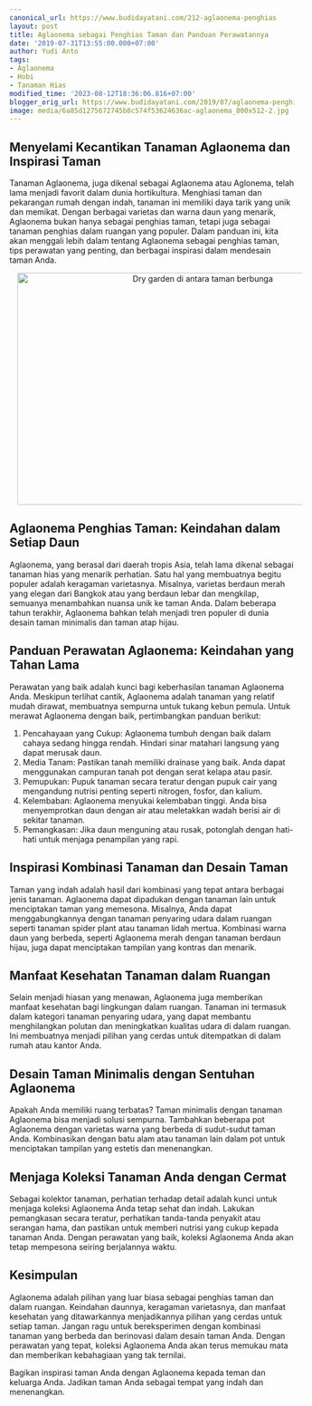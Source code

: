 ```yaml
---
canonical_url: https://www.budidayatani.com/212-aglaonema-penghias
layout: post
title: Aglaonema sebagai Penghias Taman dan Panduan Perawatannya
date: '2019-07-31T13:55:00.000+07:00'
author: Yudi Anto
tags:
- Aglaonema
- Hobi
- Tanaman Hias
modified_time: '2023-08-12T18:36:06.816+07:00'
blogger_orig_url: https://www.budidayatani.com/2019/07/aglaonema-penghias-taman-dan-pekarangan.html
image: media/6a85d1275672745b8c574f53624636ac-aglaonema_800x512-2.jpg
---
```

<h2>Menyelami Kecantikan Tanaman Aglaonema dan Inspirasi Taman</h2><p>Tanaman Aglaonema, juga dikenal sebagai Aglaonema atau Aglonema, telah lama menjadi favorit dalam dunia hortikultura. Menghiasi taman dan pekarangan rumah dengan indah, tanaman ini memiliki daya tarik yang unik dan memikat. Dengan berbagai varietas dan warna daun yang menarik, Aglaonema bukan hanya sebagai penghias taman, tetapi juga sebagai tanaman penghias dalam ruangan yang populer. Dalam panduan ini, kita akan menggali lebih dalam tentang Aglaonema sebagai penghias taman, tips perawatan yang penting, dan berbagai inspirasi dalam mendesain taman Anda.</p><div class="separator" style="clear: both; text-align: center;"><a href="https://blogger.googleusercontent.com/img/b/R29vZ2xl/AVvXsEgPUGCy-zMk-6CqbD1bluxRZ-2BSLONyjWTjPLtxCOP90u0sUez3lF_3FzSelvCliOpYEFFdQKC-b-obhX4IQumhFzhRv_d_OBiZcD826pIE3cPtok84IKER6e8nuuuV7FjSuVi88ElTrNjC65PWKQWdGNxLqcjBSoQA4HRu8Td3i6MQdRKJZAIFgDQOigr/s440/aglaonema_800x512-2.jpg" imageanchor="1" style="margin-left: 1em; margin-right: 1em;"><img alt="Dry garden di antara taman berbunga" border="0" data-original-height="282" data-original-width="440" height="410" src="https://blogger.googleusercontent.com/img/b/R29vZ2xl/AVvXsEgPUGCy-zMk-6CqbD1bluxRZ-2BSLONyjWTjPLtxCOP90u0sUez3lF_3FzSelvCliOpYEFFdQKC-b-obhX4IQumhFzhRv_d_OBiZcD826pIE3cPtok84IKER6e8nuuuV7FjSuVi88ElTrNjC65PWKQWdGNxLqcjBSoQA4HRu8Td3i6MQdRKJZAIFgDQOigr/w640-h410/aglaonema_800x512-2.jpg" width="640" /></a></div><h2>Aglaonema Penghias Taman: Keindahan dalam Setiap Daun</h2><p>Aglaonema, yang berasal dari daerah tropis Asia, telah lama dikenal sebagai tanaman hias yang menarik perhatian. Satu hal yang membuatnya begitu populer adalah keragaman varietasnya. Misalnya, varietas berdaun merah yang elegan dari Bangkok atau yang berdaun lebar dan mengkilap, semuanya menambahkan nuansa unik ke taman Anda. Dalam beberapa tahun terakhir, Aglaonema bahkan telah menjadi tren populer di dunia desain taman minimalis dan taman atap hijau.</p><h2>Panduan Perawatan Aglaonema: Keindahan yang Tahan Lama</h2><p>Perawatan yang baik adalah kunci bagi keberhasilan tanaman Aglaonema Anda. Meskipun terlihat cantik, Aglaonema adalah tanaman yang relatif mudah dirawat, membuatnya sempurna untuk tukang kebun pemula. Untuk merawat Aglaonema dengan baik, pertimbangkan panduan berikut:</p><ol><li>Pencahayaan yang Cukup: Aglaonema tumbuh dengan baik dalam cahaya sedang hingga rendah. Hindari sinar matahari langsung yang dapat merusak daun.</li><li>Media Tanam: Pastikan tanah memiliki drainase yang baik. Anda dapat menggunakan campuran tanah pot dengan serat kelapa atau pasir.</li><li>Pemupukan: Pupuk tanaman secara teratur dengan pupuk cair yang mengandung nutrisi penting seperti nitrogen, fosfor, dan kalium.</li><li>Kelembaban: Aglaonema menyukai kelembaban tinggi. Anda bisa menyemprotkan daun dengan air atau meletakkan wadah berisi air di sekitar tanaman.</li><li>Pemangkasan: Jika daun menguning atau rusak, potonglah dengan hati-hati untuk menjaga penampilan yang rapi.</li></ol><h2>Inspirasi Kombinasi Tanaman dan Desain Taman</h2><p>Taman yang indah adalah hasil dari kombinasi yang tepat antara berbagai jenis tanaman. Aglaonema dapat dipadukan dengan tanaman lain untuk menciptakan taman yang memesona. Misalnya, Anda dapat menggabungkannya dengan tanaman penyaring udara dalam ruangan seperti tanaman spider plant atau tanaman lidah mertua. Kombinasi warna daun yang berbeda, seperti Aglaonema merah dengan tanaman berdaun hijau, juga dapat menciptakan tampilan yang kontras dan menarik.</p><h2>Manfaat Kesehatan Tanaman dalam Ruangan</h2><p>Selain menjadi hiasan yang menawan, Aglaonema juga memberikan manfaat kesehatan bagi lingkungan dalam ruangan. Tanaman ini termasuk dalam kategori tanaman penyaring udara, yang dapat membantu menghilangkan polutan dan meningkatkan kualitas udara di dalam ruangan. Ini membuatnya menjadi pilihan yang cerdas untuk ditempatkan di dalam rumah atau kantor Anda.</p><h2>Desain Taman Minimalis dengan Sentuhan Aglaonema</h2><p>Apakah Anda memiliki ruang terbatas? Taman minimalis dengan tanaman Aglaonema bisa menjadi solusi sempurna. Tambahkan beberapa pot Aglaonema dengan varietas warna yang berbeda di sudut-sudut taman Anda. Kombinasikan dengan batu alam atau tanaman lain dalam pot untuk menciptakan tampilan yang estetis dan menenangkan.</p><h2>Menjaga Koleksi Tanaman Anda dengan Cermat</h2><p>Sebagai kolektor tanaman, perhatian terhadap detail adalah kunci untuk menjaga koleksi Aglaonema Anda tetap sehat dan indah. Lakukan pemangkasan secara teratur, perhatikan tanda-tanda penyakit atau serangan hama, dan pastikan untuk memberi nutrisi yang cukup kepada tanaman Anda. Dengan perawatan yang baik, koleksi Aglaonema Anda akan tetap mempesona seiring berjalannya waktu.</p><h2>Kesimpulan</h2><p>Aglaonema adalah pilihan yang luar biasa sebagai penghias taman dan dalam ruangan. Keindahan daunnya, keragaman varietasnya, dan manfaat kesehatan yang ditawarkannya menjadikannya pilihan yang cerdas untuk setiap taman. Jangan ragu untuk bereksperimen dengan kombinasi tanaman yang berbeda dan berinovasi dalam desain taman Anda. Dengan perawatan yang tepat, koleksi Aglaonema Anda akan terus memukau mata dan memberikan kebahagiaan yang tak ternilai.</p><p>Bagikan inspirasi taman Anda dengan Aglaonema kepada teman dan keluarga Anda. Jadikan taman Anda sebagai tempat yang indah dan menenangkan.</p>